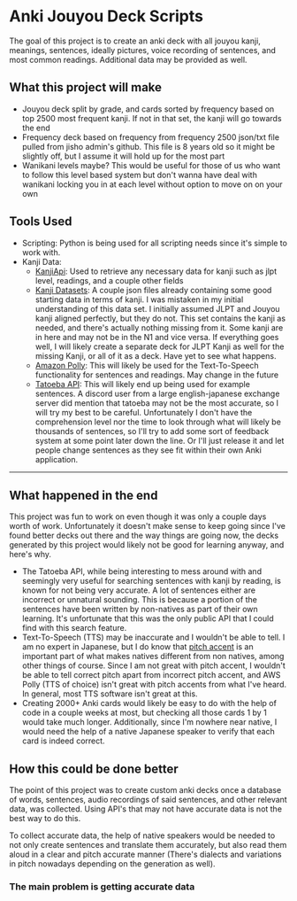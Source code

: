 # Anki Jouyou Deck Scripts
The goal of this project is to create an anki deck with all jouyou kanji, meanings, sentences, ideally pictures, voice recording of sentences, and most common readings. Additional data may be provided as well.

## What this project will make
- Jouyou deck split by grade, and cards sorted by frequency based on top 2500 most frequent kanji. If not in that set, the kanji will go towards the end
- Frequency deck based on frequency from frequency 2500 json/txt file pulled from jisho admin's github. This file is 8 years old so it might be slightly off, but I assume it will hold up for the most part
- Wanikani levels maybe? This would be useful for those of us who want to follow this level based system but don't wanna have deal with wanikani locking you in at each level without option to move on on your own

## Tools Used
- Scripting: Python is being used for all scripting needs since it's simple to work with.
- Kanji Data:
  - [KanjiApi](https://kanjiapi.dev/): Used to retrieve any necessary data for kanji such as jlpt level, readings, and a couple other fields
  - [Kanji Datasets](https://github.com/davidluzgouveia/kanji-data): A couple json files already containing some good starting data in terms of kanji. I was mistaken in my initial understanding of this data set. I initially assumed JLPT and Jouyou kanji aligned perfectly, but they do not. This set contains the kanji as needed, and there's actually nothing missing from it. Some kanji are in here and may not be in the N1 and vice versa. If everything goes well, I will likely create a separate deck for JLPT Kanji as well for the missing Kanji, or all of it as a deck. Have yet to see what happens.
  - [Amazon Polly](https://aws.amazon.com/polly/): This will likely be used for the Text-To-Speech functionality for sentences and readings. May change in the future
  - [Tatoeba API](https://en.wiki.tatoeba.org/articles/show/api#api): This will likely end up being used for example sentences. A discord user from a large english-japanese exchange server did mention that tatoeba may not be the most accurate, so I will try my best to be careful. Unfortunately I don't have the comprehension level nor the time to look through what will likely be thousands of sentences, so I'll try to add some sort of feedback system at some point later down the line. Or I'll just release it and let people change sentences as they see fit within their own Anki application.

___
## What happened in the end
This project was fun to work on even though it was only a couple days worth of work. Unfortunately it doesn't make sense to keep going since I've found better decks out there and the way things are going now, the decks generated by this project would likely not be good for learning anyway, and here's why.
- The Tatoeba API, while being interesting to mess around with and seemingly very useful for searching sentences with kanji by reading, is known for not being very accurate. A lot of sentences either are incorrect or unnatural sounding. This is because a portion of the sentences have been written by non-natives as part of their own learning. It's unfortunate that this was the only public API that I could find with this search feature.
- Text-To-Speech (TTS) may be inaccurate and I wouldn't be able to tell. I am no expert in Japanese, but I do know that [pitch accent](https://en.wikipedia.org/wiki/Japanese_pitch_accent) is an important part of what makes natives different from non natives, among other things of course. Since I am not great with pitch accent, I wouldn't be able to tell correct pitch apart from incorrect pitch accent, and AWS Polly (TTS of choice) isn't great with pitch accents from what I've heard. In general, most TTS software isn't great at this.
- Creating 2000+ Anki cards would likely be easy to do with the help of code in a couple weeks at most, but checking all those cards 1 by 1 would take much longer. Additionally, since I'm nowhere near native, I would need the help of a native Japanese speaker to verify that each card is indeed correct. 

## How this could be done better
The point of this project was to create custom anki decks once a database of words, sentences, audio recordings of said sentences, and other relevant data, was collected. Using API's that may not have accurate data is not the best way to do this. 

To collect accurate data, the help of native speakers would be needed to not only create sentences and translate them accurately, but also read them aloud in a clear and pitch accurate manner (There's dialects and variations in pitch nowadays depending on the generation as well). 

### The main problem is getting **accurate** data